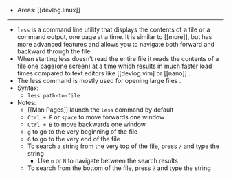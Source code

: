 
- Areas: [[devlog.linux]]

---

- `less` is a command line utility that displays the contents of a file or a command output, one page at a time. It is similar to [[more]], but has more advanced features and allows you to navigate both forward and backward through the file.
- When starting less doesn’t read the entire file it reads the contents of a file one page(one screen) at a time which results in much faster load times compared to text editors like [[devlog.vim] or [[nano]] .
- The less command is mostly used for opening large files .
- Syntax:
  - `less path-to-file`
- Notes:
  - [[Man Pages]] launch the `less` command by default
  - `Ctrl + F` or `space` to move forwards one window
  - `Ctrl + B` to move backwards one window
  - `g` to go to the very beginning of the file
  - `G` to go to the very end of the file
  - To search a string from the very top of the file, press `/` and type the string
    - Use `n` or `N` to navigate between the search results
  - To search from the bottom of the file, press `?` and type the string
